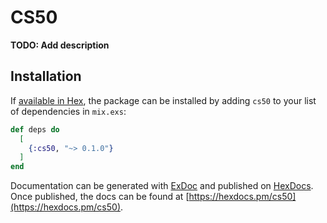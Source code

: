 # CS50

**TODO: Add description**

## Installation

If [available in Hex](https://hex.pm/docs/publish), the package can be installed
by adding `cs50` to your list of dependencies in `mix.exs`:

```elixir
def deps do
  [
    {:cs50, "~> 0.1.0"}
  ]
end
```

Documentation can be generated with [ExDoc](https://github.com/elixir-lang/ex_doc)
and published on [HexDocs](https://hexdocs.pm). Once published, the docs can
be found at [https://hexdocs.pm/cs50](https://hexdocs.pm/cs50).

